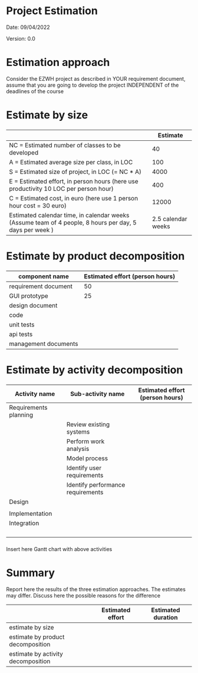 # Project Estimation  
Date: 09/04/2022

Version: 0.0


# Estimation approach
Consider the EZWH  project as described in YOUR requirement document, assume that you are going to develop the project INDEPENDENT of the deadlines of the course
# Estimate by size
### 
|                                                       | Estimate                          |             
| ----------------------------------------------------- | --------------------------------- |  
| NC =  Estimated number of classes to be developed     |   40                              |             
| A = Estimated average size per class, in LOC          |   100                             | 
| S = Estimated size of project, in LOC (= NC * A)      |   4000                            |
| E = Estimated effort, in person hours (here use productivity 10 LOC per person hour)  |    400                                 |   
| C = Estimated cost, in euro (here use 1 person hour cost = 30 euro)                   |    12000                               | 
| Estimated calendar time, in calendar weeks (Assume team of 4 people, 8 hours per day, 5 days per week ) |  2.5 calendar weeks  |               

# Estimate by product decomposition
### 
| component name            | Estimated effort (person hours)   |             
| ------------------------- | --------------------------------- | 
| requirement document      |                 50                |
| GUI prototype             |                 25                |
| design document           |                                   |
| code                      |                                   |
| unit tests                |                                   |
| api tests                 |                                   |
| management documents      |                                   |



# Estimate by activity decomposition
### 
| Activity name             | Sub-activity name          |  Estimated effort (person hours) |           
| ------------------------- | -------------------------- | -------------------------------- |
| Requirements planning     |                            |                                  |
|                           | Review existing systems  |                                  |
|                           | Perform work analysis    |                                  |
|                           | Model process            |                                  |
|                           | Identify user requirements  |                                  |
|                           | Identify performance requirements |                                  |
| Design                    |                       |                                  |
|                           |                       |                                  |
| Implementation            |                       |                                  |
| Integration               |                       |                                  |
|                           |                       |                                  |
|                           |                       |                                  |
|                           |                       |                                  |
|                           |                       |                                  |

###
###
Insert here Gantt chart with above activities

# Summary

Report here the results of the three estimation approaches. The  estimates may differ. Discuss here the possible reasons for the difference

|                                       | Estimated effort                        |   Estimated duration |          
| ------------------------------------- | --------------------------------------- | -------------------- |
| estimate by size                      |                                         |                      |
| estimate by product decomposition     |                                         |                      |
| estimate by activity decomposition    |                                         |                      |




